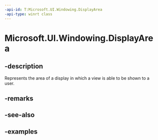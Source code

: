 ```yaml
---
-api-id: T:Microsoft.UI.Windowing.DisplayArea
-api-type: winrt class
---
```


# Microsoft.UI.Windowing.DisplayArea

<!--
public sealed class DisplayArea
-->

## -description

Represents the area of a display in which a view is able to be shown to a user.

## -remarks

## -see-also

## -examples
